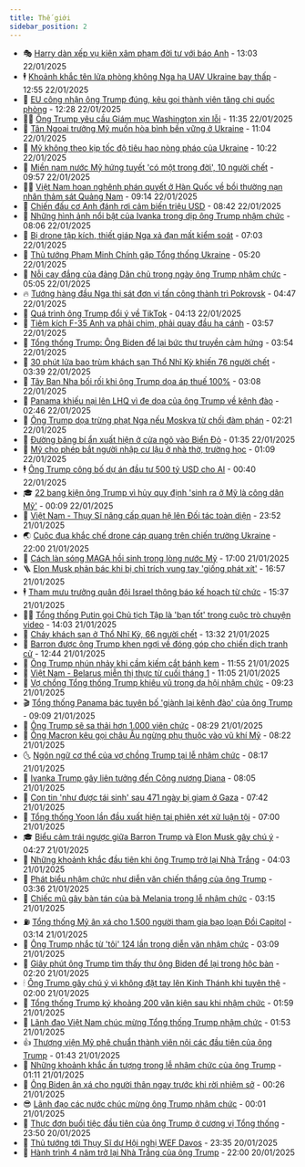 ```yaml
---
title: Thế giới
sidebar_position: 2
---
```


<!-- vnexpress-the-gioi:START -->
- 🎭 [Harry dàn xếp vụ kiện xâm phạm đời tư với báo Anh](https://vnexpress.net/harry-dan-xep-vu-kien-xam-pham-doi-tu-voi-bao-anh-4842168.html) - 13:03 22/01/2025
- 🕴 [Khoảnh khắc tên lửa phòng không Nga hạ UAV Ukraine bay thấp](https://vnexpress.net/khoanh-khac-ten-lua-phong-khong-nga-ha-uav-ukraine-bay-thap-4842128.html) - 12:55 22/01/2025
- 🤭 [EU công nhận ông Trump đúng, kêu gọi thành viên tăng chi quốc phòng](https://vnexpress.net/eu-cong-nhan-ong-trump-dung-keu-goi-thanh-vien-tang-chi-quoc-phong-4842149.html) - 12:28 22/01/2025
- 🧑‍💻 [Ông Trump yêu cầu Giám mục Washington xin lỗi](https://vnexpress.net/ong-trump-yeu-cau-giam-muc-washington-xin-loi-4842048.html) - 11:35 22/01/2025
- 🦏 [Tân Ngoại trưởng Mỹ muốn hòa bình bền vững ở Ukraine](https://vnexpress.net/tan-ngoai-truong-my-muon-hoa-binh-ben-vung-o-ukraine-4842117.html) - 11:04 22/01/2025
- 🦒 [Mỹ không theo kịp tốc độ tiêu hao nòng pháo của Ukraine](https://vnexpress.net/my-khong-theo-kip-toc-do-tieu-hao-nong-phao-cua-ukraine-4841975.html) - 10:22 22/01/2025
- 🌈 [Miền nam nước Mỹ hứng tuyết &#39;có một trong đời&#39;, 10 người chết](https://vnexpress.net/mien-nam-nuoc-my-hung-tuyet-co-mot-trong-doi-10-nguoi-chet-4842108.html) - 09:57 22/01/2025
- 🧑‍🏫 [Việt Nam hoan nghênh phán quyết ở Hàn Quốc về bồi thường nạn nhân thảm sát Quảng Nam](https://vnexpress.net/viet-nam-hoan-nghenh-phan-quyet-o-han-quoc-ve-boi-thuong-nan-nhan-tham-sat-quang-nam-4842088.html) - 09:14 22/01/2025
- 🐲 [Chiến đấu cơ Anh đánh rơi cảm biến triệu USD](https://vnexpress.net/chien-dau-co-anh-danh-roi-cam-bien-trieu-usd-4842055.html) - 08:42 22/01/2025
- 🦒 [Những hình ảnh nổi bật của Ivanka trong dịp ông Trump nhậm chức](https://vnexpress.net/nhung-hinh-anh-noi-bat-cua-ivanka-trong-dip-ong-trump-nham-chuc-4841932.html) - 08:06 22/01/2025
- 🐻 [Bị drone tập kích, thiết giáp Nga xả đạn mất kiểm soát](https://vnexpress.net/bi-drone-tap-kich-thiet-giap-nga-xa-dan-mat-kiem-soat-4841663.html) - 07:03 22/01/2025
- 🚀 [Thủ tướng Phạm Minh Chính gặp Tổng thống Ukraine](https://vnexpress.net/thu-tuong-pham-minh-chinh-gap-tong-thong-ukraine-4841789.html) - 05:20 22/01/2025
- 🥰 [Nỗi cay đắng của đảng Dân chủ trong ngày ông Trump nhậm chức](https://vnexpress.net/noi-cay-dang-cua-dang-dan-chu-trong-ngay-ong-trump-nham-chuc-vnepre-4841630.html) - 05:05 22/01/2025
- 🔥 [Tướng hàng đầu Nga thị sát đơn vị tấn công thành trì Pokrovsk](https://vnexpress.net/tuong-hang-dau-nga-thi-sat-don-vi-tan-cong-thanh-tri-pokrovsk-4841926.html) - 04:47 22/01/2025
- 🥳 [Quá trình ông Trump đổi ý về TikTok](https://vnexpress.net/qua-trinh-ong-trump-doi-y-ve-tiktok-4841465.html) - 04:13 22/01/2025
- 💼 [Tiêm kích F-35 Anh va phải chim, phải quay đầu hạ cánh](https://vnexpress.net/tiem-kich-f-35-anh-va-phai-chim-phai-quay-dau-ha-canh-4841856.html) - 03:57 22/01/2025
- 🤡 [Tổng thống Trump: Ông Biden để lại bức thư truyền cảm hứng](https://vnexpress.net/tong-thong-trump-ong-biden-de-lai-buc-thu-truyen-cam-hung-4841871.html) - 03:54 22/01/2025
- 🌁 [30 phút lửa bao trùm khách sạn Thổ Nhĩ Kỳ khiến 76 người chết](https://vnexpress.net/30-phut-lua-bao-trum-khach-san-tho-nhi-ky-khien-76-nguoi-chet-4841839.html) - 03:39 22/01/2025
- 🤩 [Tây Ban Nha bối rối khi ông Trump dọa áp thuế 100%](https://vnexpress.net/tay-ban-nha-boi-roi-khi-ong-trump-doa-ap-thue-100-4841870.html) - 03:08 22/01/2025
- 🎉 [Panama khiếu nại lên LHQ vì đe dọa của ông Trump về kênh đào](https://vnexpress.net/panama-khieu-nai-len-lhq-vi-de-doa-cua-ong-trump-ve-kenh-dao-4841814.html) - 02:46 22/01/2025
- 🎉 [Ông Trump dọa trừng phạt Nga nếu Moskva từ chối đàm phán](https://vnexpress.net/ong-trump-doa-trung-phat-nga-neu-moskva-tu-choi-dam-phan-4841802.html) - 02:21 22/01/2025
- 🌁 [Đường băng bí ẩn xuất hiện ở cửa ngõ vào Biển Đỏ](https://vnexpress.net/duong-bang-bi-an-xuat-hien-o-cua-ngo-vao-bien-do-4841672.html) - 01:35 22/01/2025
- 🌊 [Mỹ cho phép bắt người nhập cư lậu ở nhà thờ, trường học](https://vnexpress.net/my-cho-phep-bat-nguoi-nhap-cu-lau-o-nha-tho-truong-hoc-4841801.html) - 01:09 22/01/2025
- 🕴 [Ông Trump công bố dự án đầu tư 500 tỷ USD cho AI](https://vnexpress.net/ong-trump-cong-bo-du-an-dau-tu-500-ty-usd-cho-ai-4841800.html) - 00:40 22/01/2025
- 🎓 [22 bang kiện ông Trump vì hủy quy định &#39;sinh ra ở Mỹ là công dân Mỹ&#39;](https://vnexpress.net/22-bang-kien-ong-trump-vi-huy-quy-dinh-sinh-ra-o-my-la-cong-dan-my-4841793.html) - 00:09 22/01/2025
- 🦩 [Việt Nam - Thụy Sĩ nâng cấp quan hệ lên Đối tác toàn diện](https://vnexpress.net/viet-nam-thuy-si-nang-cap-quan-he-len-doi-tac-toan-dien-4841781.html) - 23:52 21/01/2025
- 🌏 [Cuộc đua khắc chế drone cáp quang trên chiến trường Ukraine](https://vnexpress.net/cuoc-dua-khac-che-drone-cap-quang-tren-chien-truong-ukraine-4840966.html) - 22:00 21/01/2025
- 🌋 [Cách làn sóng MAGA hồi sinh trong lòng nước Mỹ](https://vnexpress.net/cach-lan-song-maga-hoi-sinh-trong-long-nuoc-my-4841422.html) - 17:00 21/01/2025
- 🪜 [Elon Musk phản bác khi bị chỉ trích vung tay &#39;giống phát xít&#39;](https://vnexpress.net/elon-musk-phan-bac-khi-bi-chi-trich-vung-tay-giong-phat-xit-4841722.html) - 16:57 21/01/2025
- 🕴 [Tham mưu trưởng quân đội Israel thông báo kế hoạch từ chức](https://vnexpress.net/tham-muu-truong-quan-doi-israel-thong-bao-ke-hoach-tu-chuc-4841751.html) - 15:37 21/01/2025
- 🧑‍🏫 [Tổng thống Putin gọi Chủ tịch Tập là &#39;bạn tốt&#39; trong cuộc trò chuyện video](https://vnexpress.net/tong-thong-putin-goi-chu-tich-tap-la-ban-tot-trong-cuoc-tro-chuyen-video-4841698.html) - 14:03 21/01/2025
- 🌮 [Cháy khách sạn ở Thổ Nhĩ Kỳ, 66 người chết](https://vnexpress.net/chay-khach-san-o-tho-nhi-ky-66-nguoi-chet-4841735.html) - 13:32 21/01/2025
- 🚦 [Barron được ông Trump khen ngợi về đóng góp cho chiến dịch tranh cử](https://vnexpress.net/barron-duoc-ong-trump-khen-ngoi-ve-dong-gop-cho-chien-dich-tranh-cu-4841599.html) - 12:44 21/01/2025
- 💫 [Ông Trump nhún nhảy khi cầm kiếm cắt bánh kem](https://vnexpress.net/ong-trump-nhun-nhay-khi-cam-kiem-cat-banh-kem-4841657.html) - 11:55 21/01/2025
- 🤡 [Việt Nam - Belarus miễn thị thực từ cuối tháng 1](https://vnexpress.net/viet-nam-belarus-mien-thi-thuc-tu-cuoi-thang-1-4841707.html) - 11:05 21/01/2025
- 🦣 [Vợ chồng Tổng thống Trump khiêu vũ trong dạ hội nhậm chức](https://vnexpress.net/vo-chong-tong-thong-trump-khieu-vu-trong-da-hoi-nham-chuc-4841570.html) - 09:23 21/01/2025
- 🎬 [Tổng thống Panama bác tuyên bố &#39;giành lại kênh đào&#39; của ông Trump](https://vnexpress.net/tong-thong-panama-bac-tuyen-bo-gianh-lai-kenh-dao-cua-ong-trump-4841346.html) - 09:09 21/01/2025
- 🎉 [Ông Trump sẽ sa thải hơn 1.000 viên chức](https://vnexpress.net/ong-trump-se-sa-thai-hon-1-000-vien-chuc-4841601.html) - 08:29 21/01/2025
- 🎡 [Ông Macron kêu gọi châu Âu ngừng phụ thuộc vào vũ khí Mỹ](https://vnexpress.net/ong-macron-keu-goi-chau-au-ngung-phu-thuoc-vao-vu-khi-my-4841576.html) - 08:22 21/01/2025
- 🌜 [Ngôn ngữ cơ thể của vợ chồng Trump tại lễ nhậm chức](https://vnexpress.net/ngon-ngu-co-the-cua-vo-chong-trump-tai-le-nham-chuc-4841424.html) - 08:17 21/01/2025
- 🎡 [Ivanka Trump gây liên tưởng đến Công nương Diana](https://vnexpress.net/ivanka-trump-gay-lien-tuong-den-cong-nuong-diana-4841457.html) - 08:05 21/01/2025
- 🤗 [Con tin &#39;như được tái sinh&#39; sau 471 ngày bị giam ở Gaza](https://vnexpress.net/con-tin-nhu-duoc-tai-sinh-sau-471-ngay-bi-giam-o-gaza-4841405.html) - 07:42 21/01/2025
- 🦩 [Tổng thống Yoon lần đầu xuất hiện tại phiên xét xử luận tội](https://vnexpress.net/tong-thong-yoon-lan-dau-xuat-hien-tai-phien-xet-xu-luan-toi-4841534.html) - 07:00 21/01/2025
- 🎓 [Biểu cảm trái ngược giữa Barron Trump và Elon Musk gây chú ý](https://vnexpress.net/bieu-cam-trai-nguoc-giua-barron-trump-va-elon-musk-gay-chu-y-4841438.html) - 04:27 21/01/2025
- 🌁 [Những khoảnh khắc đầu tiên khi ông Trump trở lại Nhà Trắng](https://vnexpress.net/nhung-khoanh-khac-dau-tien-khi-ong-trump-tro-lai-nha-trang-4841404.html) - 04:03 21/01/2025
- 🤩 [Phát biểu nhậm chức như diễn văn chiến thắng của ông Trump](https://vnexpress.net/phat-bieu-nham-chuc-nhu-dien-van-chien-thang-cua-ong-trump-4841310.html) - 03:36 21/01/2025
- 👹 [Chiếc mũ gây bàn tán của bà Melania trong lễ nhậm chức](https://vnexpress.net/chiec-mu-gay-ban-tan-cua-ba-melania-trong-le-nham-chuc-4841358.html) - 03:15 21/01/2025
- ⛽️ [Tổng thống Mỹ ân xá cho 1.500 người tham gia bạo loạn Đồi Capitol](https://vnexpress.net/tong-thong-my-an-xa-cho-1-500-nguoi-tham-gia-bao-loan-doi-capitol-4841365.html) - 03:14 21/01/2025
- 🚀 [Ông Trump nhắc từ &#39;tôi&#39; 124 lần trong diễn văn nhậm chức](https://vnexpress.net/ong-trump-nhac-tu-toi-124-lan-trong-dien-van-nham-chuc-4841384.html) - 03:09 21/01/2025
- 🎡 [Giây phút ông Trump tìm thấy thư ông Biden để lại trong hộc bàn](https://vnexpress.net/giay-phut-ong-trump-tim-thay-thu-ong-biden-de-lai-trong-hoc-ban-4841387.html) - 02:20 21/01/2025
- 🕯 [Ông Trump gây chú ý vì không đặt tay lên Kinh Thánh khi tuyên thệ](https://vnexpress.net/ong-trump-gay-chu-y-vi-khong-dat-tay-len-kinh-thanh-khi-tuyen-the-4841351.html) - 02:00 21/01/2025
- 🐻 [Tổng thống Trump ký khoảng 200 văn kiện sau khi nhậm chức](https://vnexpress.net/tong-thong-trump-ky-khoang-200-van-kien-sau-khi-nham-chuc-4841389.html) - 01:59 21/01/2025
- 🚦 [Lãnh đạo Việt Nam chúc mừng Tổng thống Trump nhậm chức](https://vnexpress.net/lanh-dao-viet-nam-chuc-mung-tong-thong-trump-nham-chuc-4841377.html) - 01:53 21/01/2025
- 👍 [Thượng viện Mỹ phê chuẩn thành viên nội các đầu tiên của ông Trump](https://vnexpress.net/thuong-vien-my-phe-chuan-thanh-vien-noi-cac-dau-tien-cua-ong-trump-4841352.html) - 01:43 21/01/2025
- 🚀 [Những khoảnh khắc ấn tượng trong lễ nhậm chức của ông Trump](https://vnexpress.net/nhung-khoanh-khac-an-tuong-trong-le-nham-chuc-cua-ong-trump-4841323.html) - 01:11 21/01/2025
- 🌮 [Ông Biden ân xá cho người thân ngay trước khi rời nhiệm sở](https://vnexpress.net/ong-biden-an-xa-cho-nguoi-than-ngay-truoc-khi-roi-nhiem-so-4841348.html) - 00:26 21/01/2025
- 😎 [Lãnh đạo các nước chúc mừng ông Trump nhậm chức](https://vnexpress.net/lanh-dao-cac-nuoc-chuc-mung-ong-trump-nham-chuc-4841333.html) - 00:01 21/01/2025
- 🐲 [Thực đơn buổi tiệc đầu tiên của ông Trump ở cương vị Tổng thống](https://vnexpress.net/thuc-don-buoi-tiec-dau-tien-cua-ong-trump-o-cuong-vi-tong-thong-4841290.html) - 23:50 20/01/2025
- 💫 [Thủ tướng tới Thụy Sĩ dự Hội nghị WEF Davos](https://vnexpress.net/thu-tuong-toi-thuy-si-du-hoi-nghi-wef-davos-4841342.html) - 23:35 20/01/2025
- 👀 [Hành trình 4 năm trở lại Nhà Trắng của ông Trump](https://vnexpress.net/hanh-trinh-4-nam-tro-lai-nha-trang-cua-ong-trump-4841034.html) - 22:00 20/01/2025<!-- vnexpress-the-gioi:END -->